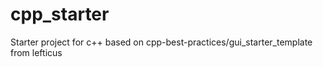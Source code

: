 # cpp_starter
Starter project for c++ based on cpp-best-practices/gui_starter_template from lefticus
